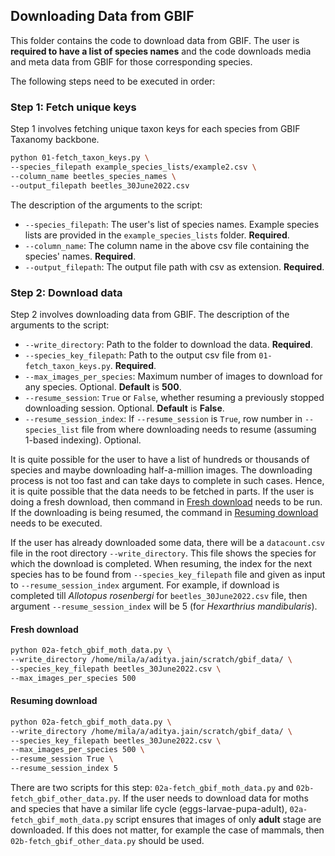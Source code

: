 ## Downloading Data from GBIF 

This folder contains the code to download data from GBIF. The user is **required to have a list of species names** and the code downloads media and meta data from GBIF for those corresponding species.


The following steps need to be executed in order:

### Step 1: Fetch unique keys
Step 1 involves fetching unique taxon keys for each species from GBIF Taxanomy backbone. 
```bash
python 01-fetch_taxon_keys.py \
--species_filepath example_species_lists/example2.csv \
--column_name beetles_species_names \
--output_filepath beetles_30June2022.csv
```
The description of the arguments to the script:
* `--species_filepath`: The user's list of species names. Example species lists are provided in the `example_species_lists` folder. **Required**.
* `--column_name`: The column name in the above csv file containing the species' names. **Required**.
* `--output_filepath`: The output file path with csv as extension. **Required**.

### Step 2: Download data
Step 2 involves downloading data from GBIF. The description of the arguments to the script:

* `--write_directory`: Path to the folder to download the data. **Required**.
* `--species_key_filepath`: Path to the output csv file from `01-fetch_taxon_keys.py`. **Required**.
* `--max_images_per_species`: Maximum number of images to download for any species. Optional. **Default** is **500**.
* `--resume_session`: `True` or `False`, whether resuming a previously stopped downloading session. Optional. **Default** is **False**.
* `--resume_session_index`: If `--resume_session` is `True`, row number in `--species_list` file from where downloading needs to resume (assuming 1-based indexing). Optional.

It is quite possible for the user to have a list of hundreds or thousands of species and maybe downloading half-a-million images. The downloading process is not too fast and can take days to complete in such cases. Hence, it is quite possible that the data needs to be fetched in parts. If the user is doing a fresh download, then command in [Fresh download](https://github.com/RolnickLab/gbif_species_trainer/tree/master/data_download#fresh-download) needs to be run. If the downloading is being resumed, the command in [Resuming download](https://github.com/RolnickLab/gbif_species_trainer/tree/master/data_download####Freshdownload) needs to be executed. 

If the user has already downloaded some data, there will be a `datacount.csv` file in the root directory `--write_directory`. This file shows the species for which the download is completed. When resuming, the index for the next species has to be found from `--species_key_filepath` file and given as input to `--resume_session_index` argument. For example, if download is completed till *Allotopus rosenbergi* for `beetles_30June2022.csv` file, then argument `--resume_session_index` will be 5 (for *Hexarthrius mandibularis*).

#### Fresh download
```bash
python 02a-fetch_gbif_moth_data.py \
--write_directory /home/mila/a/aditya.jain/scratch/gbif_data/ \
--species_key_filepath beetles_30June2022.csv \
--max_images_per_species 500 
```

#### Resuming download
```bash
python 02a-fetch_gbif_moth_data.py \
--write_directory /home/mila/a/aditya.jain/scratch/gbif_data/ \
--species_key_filepath beetles_30June2022.csv \
--max_images_per_species 500 \
--resume_session True \
--resume_session_index 5
```

There are two scripts for this step: `02a-fetch_gbif_moth_data.py` and `02b-fetch_gbif_other_data.py`. If the user needs to download data for moths and  species that have a similar life cycle (eggs-larvae-pupa-adult), `02a-fetch_gbif_moth_data.py` script ensures that images of only **adult** stage are downloaded. If this does not matter, for example the case of mammals, then `02b-fetch_gbif_other_data.py` should be used.


<!-- ### Step 3: Create webdataset and remove corrupted images
[TO BE UPDATED] -->